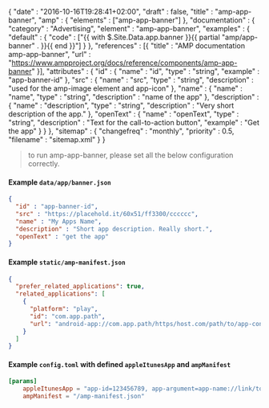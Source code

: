 {
    "date" : "2016-10-16T19:28:41+02:00",
    "draft" : false,
    "title" : "amp-app-banner",
    "amp" : {
        "elements" : ["amp-app-banner"]
    },
    "documentation" : {
        "category" : "Advertising",
        "element" : "amp-app-banner",
        "examples" : {
            "default" : {
                "code" : ["{{ with $.Site.Data.app.banner }}{{ partial \"amp/app-banner\" . }}{{ end }}"]
            }
        },
        "references" : [{
            "title" : "AMP documentation amp-app-banner",
            "url" : "https://www.ampproject.org/docs/reference/components/amp-app-banner"
        }],
        "attributes" : {
            "id" : {
               "name" : "id",
               "type" : "string",
               "example" : "app-banner-id"
            },
            "src" : {
               "name" : "src",
               "type" : "string",
               "description" : "used for the amp-image element and app-icon"
            },
             "name" : {
                "name" : "name",
                "type" : "string",
                "description" : "name of the app"
             },
              "description" : {
                 "name" : "description",
                 "type" : "string",
                 "description" : "Very short description of the app."
              },
              "openText" : {
                   "name" : "openText",
                   "type" : "string",
                   "description" : "Text for the call-to-action button",
                   "example" : "Get the app"
              }
        }
    },
    "sitemap" : {
      "changefreq" : "monthly",
      "priority" : 0.5,
      "filename" : "sitemap.xml"
    }
}

> to run amp-app-banner, please set all the below configuration correctly.

#### Example `data/app/banner.json`

```json
{
  "id" : "app-banner-id",
  "src" : "https://placehold.it/60x51/ff3300/cccccc",
  "name" : "My Apps Name",
  "description" : "Short app description. Really short.",
  "openText" : "get the app"
}
```

#### Example `static/amp-manifest.json`

```json
{
  "prefer_related_applications": true,
  "related_applications": [
    {
      "platform": "play",
      "id": "com.app.path",
      "url": "android-app://com.app.path/https/host.com/path/to/app-content"
    }
  ]
}
```

#### Example `config.toml` with defined `appleItunesApp` and `ampManifest`

```toml
[params]
    appleItunesApp = "app-id=123456789, app-argument=app-name://link/to/app-content"
    ampManifest = "/amp-manifest.json"
```

